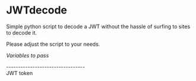 <h1>JWTdecode</h1>

<p>Simple python script to decode a JWT without the hassle of surfing to sites to decode it.</p>
 
<p>Please adjust the script to your needs.</p>



<p><i>Variables to pass</i></p>
---------------------------------
<div>JWT token</div>